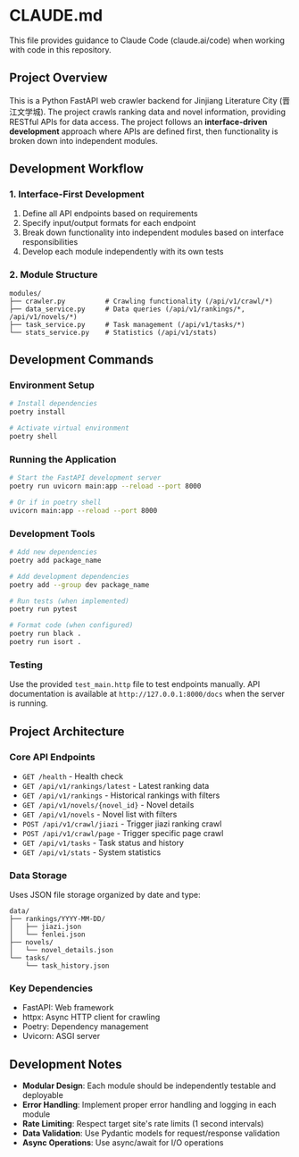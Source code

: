 # CLAUDE.md

This file provides guidance to Claude Code (claude.ai/code) when working with code in this repository.

## Project Overview

This is a Python FastAPI web crawler backend for Jinjiang Literature City (晋江文学城). The project crawls ranking data and novel information, providing RESTful APIs for data access. The project follows an **interface-driven development** approach where APIs are defined first, then functionality is broken down into independent modules.

## Development Workflow

### 1. Interface-First Development
1. Define all API endpoints based on requirements
2. Specify input/output formats for each endpoint
3. Break down functionality into independent modules based on interface responsibilities
4. Develop each module independently with its own tests

### 2. Module Structure
```
modules/
├── crawler.py          # Crawling functionality (/api/v1/crawl/*)
├── data_service.py     # Data queries (/api/v1/rankings/*, /api/v1/novels/*)
├── task_service.py     # Task management (/api/v1/tasks/*)
└── stats_service.py    # Statistics (/api/v1/stats)
```

## Development Commands

### Environment Setup
```bash
# Install dependencies
poetry install

# Activate virtual environment
poetry shell
```

### Running the Application
```bash
# Start the FastAPI development server
poetry run uvicorn main:app --reload --port 8000

# Or if in poetry shell
uvicorn main:app --reload --port 8000
```

### Development Tools
```bash
# Add new dependencies
poetry add package_name

# Add development dependencies
poetry add --group dev package_name

# Run tests (when implemented)
poetry run pytest

# Format code (when configured)
poetry run black .
poetry run isort .
```

### Testing
Use the provided `test_main.http` file to test endpoints manually. API documentation is available at `http://127.0.0.1:8000/docs` when the server is running.

## Project Architecture

### Core API Endpoints
- `GET /health` - Health check
- `GET /api/v1/rankings/latest` - Latest ranking data
- `GET /api/v1/rankings` - Historical rankings with filters
- `GET /api/v1/novels/{novel_id}` - Novel details
- `GET /api/v1/novels` - Novel list with filters
- `POST /api/v1/crawl/jiazi` - Trigger jiazi ranking crawl
- `POST /api/v1/crawl/page` - Trigger specific page crawl
- `GET /api/v1/tasks` - Task status and history
- `GET /api/v1/stats` - System statistics

### Data Storage
Uses JSON file storage organized by date and type:
```
data/
├── rankings/YYYY-MM-DD/
│   ├── jiazi.json
│   └── fenlei.json
├── novels/
│   └── novel_details.json
└── tasks/
    └── task_history.json
```

### Key Dependencies
- FastAPI: Web framework
- httpx: Async HTTP client for crawling
- Poetry: Dependency management
- Uvicorn: ASGI server

## Development Notes

- **Modular Design**: Each module should be independently testable and deployable
- **Error Handling**: Implement proper error handling and logging in each module
- **Rate Limiting**: Respect target site's rate limits (1 second intervals)
- **Data Validation**: Use Pydantic models for request/response validation
- **Async Operations**: Use async/await for I/O operations